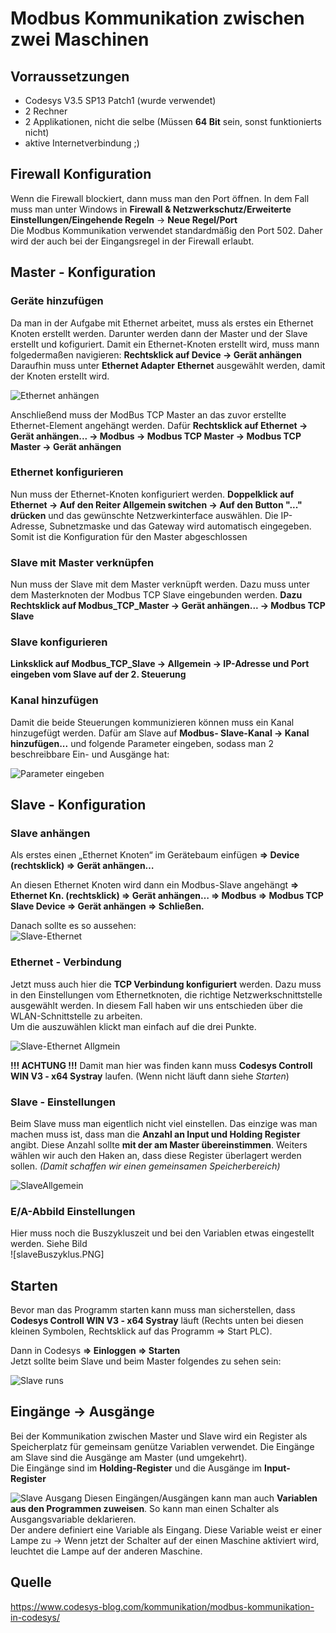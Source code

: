 # Modbus Kommunikation zwischen zwei Maschinen

## Vorraussetzungen

- Codesys V3.5 SP13 Patch1 (wurde verwendet)
- 2 Rechner
- 2 Applikationen, nicht die selbe (Müssen __64 Bit__ sein, sonst funktionierts nicht)
- aktive Internetverbindung ;)

## Firewall Konfiguration
Wenn die Firewall blockiert, dann muss man den Port öffnen. In dem Fall muss man unter Windows in __Firewall & Netzwerkschutz/Erweiterte Einstellungen/Eingehende Regeln__ -> __Neue Regel/Port__  
Die Modbus Kommunikation verwendet standardmäßig den Port 502. Daher wird der auch bei der Eingangsregel in der Firewall erlaubt.

## Master - Konfiguration

### Geräte hinzufügen

Da man in der Aufgabe mit Ethernet arbeitet, muss als erstes ein Ethernet Knoten erstellt werden. Darunter werden dann der Master und der Slave erstellt und kofiguriert. Damit ein Ethernet-Knoten erstellt wird, muss mann folgedermaßen navigieren:
__Rechtsklick auf Device -> Gerät anhängen__
Daraufhin muss unter __Ethernet Adapter__ __Ethernet__ ausgewählt werden, damit der Knoten erstellt wird.

![Ethernet anhängen](images/ethernetAnhaengen.PNG)

Anschließend muss der ModBus TCP Master an das zuvor erstellte Ethernet-Element angehängt werden. Dafür __Rechtsklick auf Ethernet -> Gerät anhängen... -> Modbus -> Modbus TCP Master -> Modbus TCP Master -> Gerät anhängen__
    
### Ethernet konfigurieren
Nun muss der Ethernet-Knoten konfiguriert werden. **Doppelklick auf Ethernet -> Auf den Reiter Allgemein switchen -> Auf den Button "..." drücken** und das gewünschte Netzwerkinterface auswählen. Die IP-Adresse, Subnetzmaske und das Gateway wird automatisch eingegeben. Somit ist die Konfiguration für den Master abgeschlossen

### Slave mit Master verknüpfen

Nun muss der Slave mit dem Master verknüpft werden. Dazu muss unter dem Masterknoten der Modbus TCP Slave eingebunden werden. **Dazu Rechtsklick auf Modbus_TCP_Master -> Gerät anhängen... -> Modbus TCP Slave**

### Slave konfigurieren

**Linksklick auf Modbus_TCP_Slave -> Allgemein -> IP-Adresse und Port eingeben vom Slave auf der 2. Steuerung**

### Kanal hinzufügen
Damit die beide Steuerungen kommunizieren können muss ein Kanal hinzugefügt werden. Dafür am Slave auf **Modbus- Slave-Kanal -> Kanal hinzufügen...** und folgende Parameter eingeben, sodass man 2 beschreibbare Ein- und Ausgänge hat:

![Parameter eingeben](images/paramter.PNG)


## Slave - Konfiguration
### Slave anhängen
Als erstes einen „Ethernet Knoten“ im Gerätebaum einfügen __⇒ Device (rechtsklick) ⇒ Gerät anhängen…__  

An diesen Ethernet Knoten wird dann ein Modbus-Slave angehängt __⇒ Ethernet Kn. (rechtsklick) ⇒ Gerät anhängen… ⇒ Modbus ⇒ Modbus TCP Slave Device ⇒ Gerät anhängen ⇒ Schließen.__  

Danach sollte es so aussehen:  
![Slave-Ethernet](images/slaveEthernet.PNG)

### Ethernet - Verbindung
Jetzt muss auch hier die __TCP Verbindung konfiguriert__ werden. Dazu muss in den Einstellungen vom Ethernetknoten, die richtige Netzwerkschnittstelle ausgewählt werden. In diesem Fall haben wir uns entschieden über die WLAN-Schnittstelle zu arbeiten.  
Um die auszuwählen klickt man einfach auf die drei Punkte.  

![Slave-Ethernet Allgmein](images/slaveEthernetAlg.PNG)

__!!! ACHTUNG !!!__ Damit man hier was finden kann muss __Codesys Controll WIN V3 - x64 Systray__ laufen. (Wenn nicht läuft dann siehe _Starten_)

### Slave - Einstellungen
Beim Slave muss man eigentlich nicht viel einstellen. Das einzige was man machen muss ist, dass man die __Anzahl an Input und Holding Register__ angibt. Diese Anzahl sollte __mit der am Master übereinstimmen__. Weiters wählen wir auch den Haken an, dass diese Register überlagert werden sollen. _(Damit schaffen wir einen gemeinsamen Speicherbereich)_  

![SlaveAllgemein](images/slaveAllg.PNG)

### E/A-Abbild Einstellungen
Hier muss noch die Buszykluszeit und bei den Variablen etwas eingestellt werden. Siehe Bild  
![slaveBuszyklus.PNG]

## Starten
Bevor man das Programm starten kann muss man sicherstellen, dass __Codesys Controll WIN V3 - x64 Systray__ läuft (Rechts unten bei diesen kleinen Symbolen, Rechtsklick auf das Programm ⇒ Start PLC).

Dann in Codesys __⇒ Einloggen ⇒ Starten__  
Jetzt sollte beim Slave und beim Master folgendes zu sehen sein:  

![Slave runs](images/slaveRuns.PNG)

## Eingänge -> Ausgänge
Bei der Kommunikation zwischen Master und Slave wird ein Register als Speicherplatz für gemeinsam genütze Variablen verwendet. Die Eingänge am Slave sind die Ausgänge am Master (und umgekehrt).  
Die Eingänge sind im __Holding-Register__ und die Ausgänge im __Input-Register__

![Slave Ausgang](images/slave_ea_ausgang.PNG)
Diesen Eingängen/Ausgängen kann man auch __Variablen aus den Programmen zuweisen__. So kann man einen Schalter als Ausgangsvariable deklarieren.  
Der andere definiert eine Variable als Eingang. Diese Variable weist er einer Lampe zu -> Wenn jetzt der Schalter auf der einen Maschine aktiviert wird, leuchtet die Lampe auf der anderen Maschine.

## Quelle
https://www.codesys-blog.com/kommunikation/modbus-kommunikation-in-codesys/